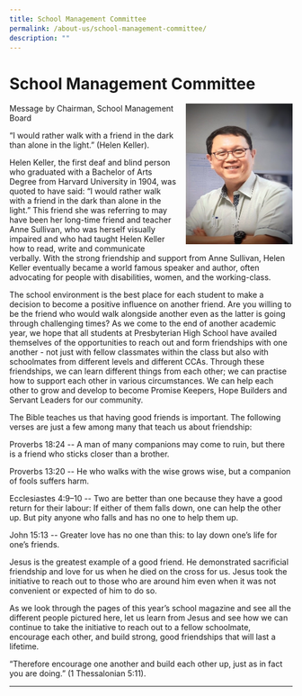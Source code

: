 ```yaml
---
title: School Management Committee
permalink: /about-us/school-management-committee/
description: ""
---
```

# **School Management Committee**

<img src="/images/Chairman%20-%20Alexander%20Lee%20Earn%20Yung.jpg" style="width:190px;height:250px;margin-left:15px;" align = "right">

Message by Chairman, School Management Board

“I would rather walk with a friend in the dark than alone in the light.” (Helen Keller).

Helen Keller, the first deaf and blind person who graduated with a Bachelor of Arts Degree from Harvard University in 1904, was quoted to have said: “I would rather walk with a friend in the dark than alone in the light.” This friend she was referring to may have been her long-time friend and teacher Anne Sullivan, who was herself visually impaired and who had taught Helen Keller how to read, write and communicate verbally. With the strong friendship and support from Anne Sullivan, Helen Keller eventually became a world famous speaker and author, often advocating for people with disabilities, women, and the working-class.

The school environment is the best place for each student to make a decision to become a positive influence on another friend. Are you willing to be the friend who would walk alongside another even as the latter is going through challenging times? As we come to the end of another academic year, we hope that all students at Presbyterian High School have availed themselves of the opportunities to reach out and form friendships with one another - not just with fellow classmates within the class but also with schoolmates from different levels and different CCAs. Through these friendships, we can learn different things from each other; we can practise how to support each other in various circumstances. We can help each other to grow and develop to become Promise Keepers, Hope Builders and Servant Leaders for our community.

The Bible teaches us that having good friends is important. The following verses are just a few among many that teach us about friendship:

Proverbs 18:24 -- A man of many companions may come to ruin, but there is a friend who sticks closer than a brother.

Proverbs 13:20 -- He who walks with the wise grows wise, but a companion of fools suffers harm.

Ecclesiastes 4:9–10 -- Two are better than one because they have a good return for their labour: If either of them falls down, one can help the other up. But pity anyone who falls and has no one to help them up.

John 15:13 -- Greater love has no one than this: to lay down one’s life for one’s friends.

Jesus is the greatest example of a good friend. He demonstrated sacrificial friendship and love for us when he died on the cross for us. Jesus took the initiative to reach out to those who are around him even when it was not convenient or expected of him to do so.

As we look through the pages of this year’s school magazine and see all the different people pictured here, let us learn from Jesus and see how we can continue to take the initiative to reach out to a fellow schoolmate, encourage each other, and build strong, good friendships that will last a lifetime.

“Therefore encourage one another and build each other up, just as in fact you are doing.” (1 Thessalonian 5:11).

----------------------------------------------------------------------